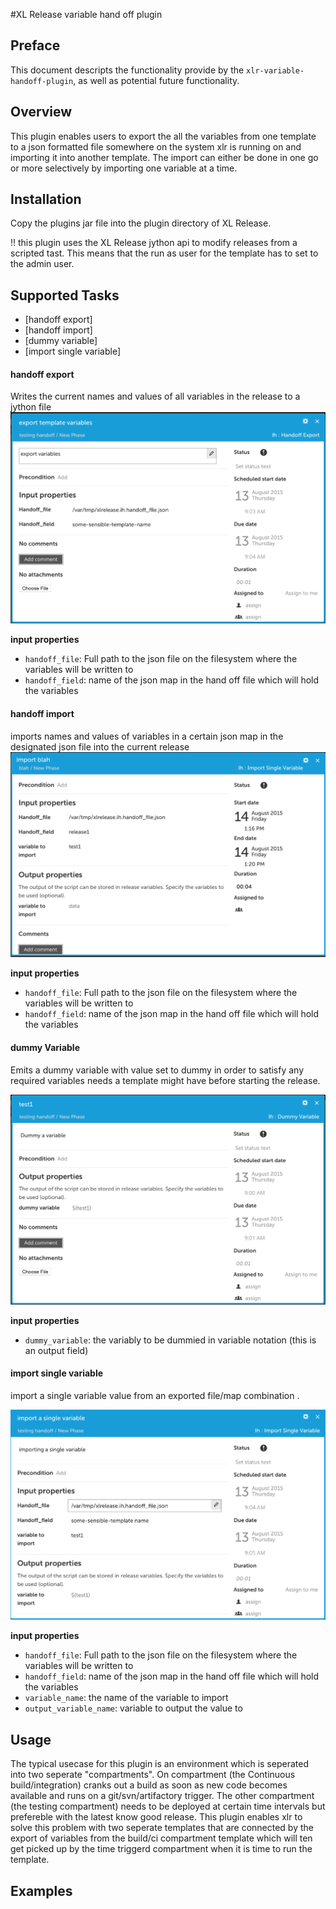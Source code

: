 #XL Release variable hand off plugin

## Preface
This document descripts the functionality provide by the `xlr-variable-handoff-plugin`, as well as potential future functionality.

## Overview
This plugin enables users to export the all the variables from one template to a json formatted file somewhere on the system xlr is running on and importing it into another template.
The import can either be done in one go or more selectively by importing one variable at a time.

## Installation
Copy the plugins jar file into the plugin directory of XL Release.

!! this plugin uses the XL Release jython api to modify releases from a scripted tast. This means that the run as user for the template has to set to the admin user.

## Supported Tasks
* [handoff export]
* [handoff import]
* [dummy variable]
* [import single variable]

#### handoff export
Writes the current names and values of all variables in the release to a jython file
![screenshot of 'handoffExport' task](documentation/handoff_export.png)

**input properties**

* `handoff_file`: Full path to the json file on the filesystem where the variables will be written to
* `handoff_field`: name of the json map in the hand off file which will hold the variables

#### handoff import
imports names and values of variables in a certain json map in the designated json file into the current release
![screenshot of 'handoffImport' task](documentation/handoffimport.png)

**input properties**

* `handoff_file`: Full path to the json file on the filesystem where the variables will be written to
* `handoff_field`: name of the json map in the hand off file which will hold the variables

#### dummy Variable
Emits a dummy variable with value set to dummy in order to satisfy any required variables needs a template might have before starting the release.

![screenshot of 'dummy_variable' task](documentation/dummy_variable.png)

**input properties**

* `dummy_variable`: the variably to be dummied in variable notation (this is an output field)

#### import single variable
import a single variable value from an exported file/map combination .

![screenshot of 'import_singe_variable' task](documentation/import_single.png)

**input properties**

* `handoff_file`: Full path to the json file on the filesystem where the variables will be written to
* `handoff_field`: name of the json map in the hand off file which will hold the variables
* `variable_name`: the name of the variable to import
* `output_variable_name`: variable to output the value to

## Usage
The typical usecase for this plugin is an environment which is seperated into two seperate "compartments". On compartment (the Continuous build/integration) cranks out a build as soon as new code becomes available and runs on a git/svn/artifactory trigger.
The other compartment (the testing compartment) needs to be deployed at certain time intervals but prefereble with the latest know good release. This plugin enables xlr to solve this problem with two seperate templates that are connected by the export of variables from the build/ci compartment template which will ten get picked up by the time triggerd compartment when it is time to run the template.


## Examples